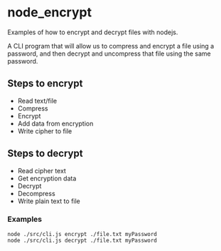 # node_encrypt
Examples of how to encrypt and decrypt files with nodejs.

A CLI program that will allow us to compress and encrypt a file using a password, and then decrypt and uncompress that file using the same password.

## Steps to encrypt
- Read text/file
- Compress
- Encrypt
- Add data from encryption
- Write cipher to file

## Steps to decrypt
- Read cipher text
- Get encryption data
- Decrypt
- Decompress
- Write plain text to file

### Examples

```
node ./src/cli.js encrypt ./file.txt myPassword
node ./src/cli.js decrypt ./file.txt myPassword
```
